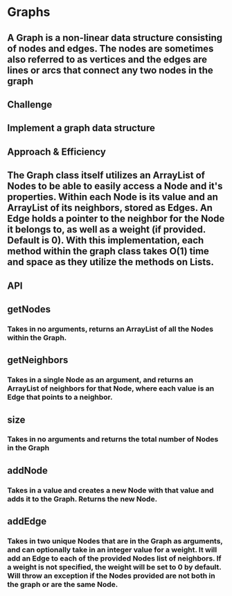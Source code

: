 # Graphs
## A Graph is a non-linear data structure consisting of nodes and edges. The nodes are sometimes also referred to as vertices and the edges are lines or arcs that connect any two nodes in the graph
## Challenge
## Implement a graph data structure

## Approach & Efficiency
## The Graph class itself utilizes an ArrayList of Nodes to be able to easily access a Node and it's properties. Within each Node is its value and an ArrayList of its neighbors, stored as Edges. An Edge holds a pointer to the neighbor for the Node it belongs to, as well as a weight (if provided. Default is 0). With this implementation, each method within the graph class takes O(1) time and space as they utilize the methods on Lists.
## API
## getNodes
### Takes in no arguments, returns an ArrayList of all the Nodes within the Graph.

## getNeighbors
### Takes in a single Node as an argument, and returns an ArrayList of neighbors for that Node, where each value is an Edge that points to a neighbor.

## size
### Takes in no arguments and returns the total number of Nodes in the Graph

## addNode
### Takes in a value and creates a new Node with that value and adds it to the Graph. Returns the new Node.

## addEdge
### Takes in two unique Nodes that are in the Graph as arguments, and can optionally take in an integer value for a weight. It will add an Edge to each of the provided Nodes list of neighbors. If a weight is not specified, the weight will be set to 0 by default. Will throw an exception if the Nodes provided are not both in the graph or are the same Node.